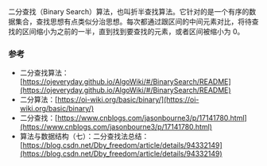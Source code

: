 


二分查找（Binary Search）算法，也叫折半查找算法。它针对的是一个有序的数据集合，查找思想有点类似分治思想。每次都通过跟区间的中间元素对比，将待查找的区间缩小为之前的一半，直到找到要查找的元素，或者区间被缩小为 0。







### 参考

- 二分查找算法：[https://ojeveryday.github.io/AlgoWiki/#/BinarySearch/README](https://ojeveryday.github.io/AlgoWiki/#/BinarySearch/README)
- 二分算法：[https://oi-wiki.org/basic/binary/](https://oi-wiki.org/basic/binary/)
- 二分查找：[https://www.cnblogs.com/jasonbourne3/p/17141780.html](https://www.cnblogs.com/jasonbourne3/p/17141780.html)
- 算法与数据结构（七）：二分查找法总结：[https://blog.csdn.net/Dby_freedom/article/details/94332149](https://blog.csdn.net/Dby_freedom/article/details/94332149)